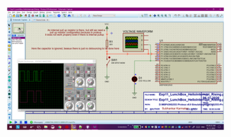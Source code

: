 ![E11.png](https://github.com/Subhankar2000/MSP430G2553-Proteus-v8.9-Simulation/blob/master/blob/E11.png)